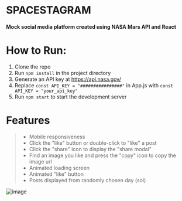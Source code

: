# SPACESTAGRAM


#### Mock social media platform created using NASA Mars API and React


# How to Run:
1. Clone the repo
2. Run ```npm install``` in the project directory
3. Generate an API key at https://api.nasa.gov/
4. Replace ```const API_KEY = "################"``` in App.js with ```const API_KEY = "your_api_key"```
5. Run ```npm start``` to start the development server

# Features
> - Mobile responsiveness
> - Click the "like" button or double-click to "like" a post
> - Click the "share" icon to display the "share modal"
> - Find an image you like and press the "copy" icon to copy the image url
> - Animated loading screen
> - Animated "like" button
> - Posts displayed from randomly chosen day (sol)

![image](https://user-images.githubusercontent.com/68773823/149470999-581b870b-52cc-45a7-be6d-a19ad98adb23.png)
